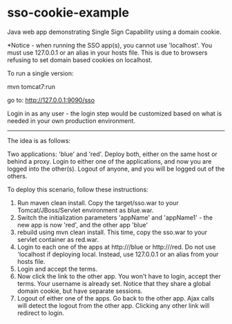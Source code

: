 sso-cookie-example
==================

Java web app demonstrating Single Sign Capability using a domain cookie.

*Notice - when running the SSO app(s), you cannot use 'localhost'. You must use 127.0.0.1 or an alias in your hosts file. This is due to browsers refusing to set domain based cookies on localhost.

To run a single version:

mvn tomcat7:run

go to: http://127.0.0.1:9090/sso

Login in as any user - the login step would be customized based on what is needed in your own production environment.

----

The idea is as follows:

Two applications: 'blue' and 'red'. Deploy both, either on the same host or behind a proxy.
Login to either one of the applications, and now you are logged into the other(s). Logout of anyone, and you will be logged out of the others.

To deploy this scenario, follow these instructions:

1. Run maven clean install. Copy the target/sso.war to your Tomcat/JBoss/Servlet environment as blue.war.
2. Switch the initialization parameters 'appName' and 'appName1' - the new app is now 'red', and the other app 'blue'
3. rebuild using mvn clean install. This time, copy the sso.war to your servlet container as red.war.
4. Login to each one of the apps at http://<host>/blue or http://<host>/red. Do not use 'localhost if deploying local. Instead, use 127.0.0.1 or an alias from your hosts file.
5. Login and accept the terms.
6. Now click the link to the other app. You won't have to login, accept ther terms. Your username is already set. Notice that they share a global domain cookie, but have separate sessions.
7. Logout of either one of the apps. Go back to the other app. Ajax calls will detect the logout from the other app. Clicking any other link will redirect to login.

